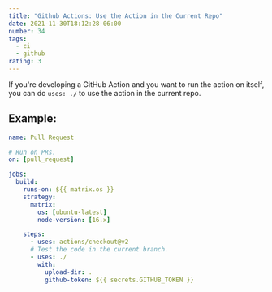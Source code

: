 ```yaml
---
title: "Github Actions: Use the Action in the Current Repo"
date: 2021-11-30T18:12:28-06:00
number: 34
tags:
  - ci
  - github
rating: 3
---
```


If you're developing a GitHub Action and you want to run the action on itself,
you can do `uses: ./` to use the action in the current repo.

## Example:

```yaml
name: Pull Request

# Run on PRs.
on: [pull_request]

jobs:
  build:
    runs-on: ${{ matrix.os }}
    strategy:
      matrix:
        os: [ubuntu-latest]
        node-version: [16.x]

    steps:
      - uses: actions/checkout@v2
      # Test the code in the current branch.
      - uses: ./
        with:
          upload-dir: .
          github-token: ${{ secrets.GITHUB_TOKEN }}

```
